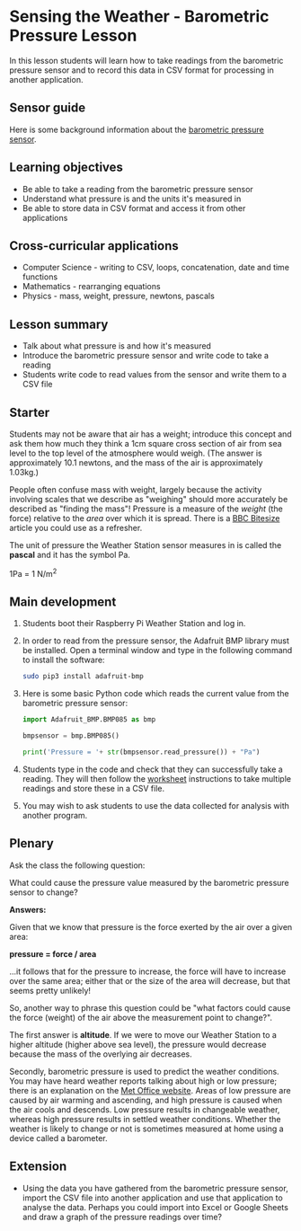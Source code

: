#  Sensing the Weather - Barometric Pressure Lesson

In this lesson students will learn how to take readings from the barometric pressure sensor and to record this data in CSV format for processing in another application.

## Sensor guide

Here is some background information about the [barometric pressure sensor](../guides/barometric_pressure.md).

## Learning objectives

- Be able to take a reading from the barometric pressure sensor
- Understand what pressure is and the units it's measured in
- Be able to store data in CSV format and access it from other applications

## Cross-curricular applications

- Computer Science - writing to CSV, loops, concatenation, date and time functions
- Mathematics - rearranging equations
- Physics - mass, weight, pressure, newtons, pascals

## Lesson summary

- Talk about what pressure is and how it's measured
- Introduce the barometric pressure sensor and write code to take a reading
- Students write code to read values from the sensor and write them to a CSV file

## Starter

Students may not be aware that air has a weight; introduce this concept and ask them how much they think a 1cm square cross section of air from sea level to the top level of the atmosphere would weigh. (The answer is approximately 10.1 newtons, and the mass of the air is approximately 1.03kg.)

People often confuse mass with weight, largely because the activity involving scales that we describe as "weighing" should more accurately be described as "finding the mass"! Pressure is a measure of the *weight* (the force) relative to the *area* over which it is spread. There is a [BBC Bitesize](http://www.bbc.co.uk/education/guides/zssbgk7/revision) article you could use as a refresher.

The unit of pressure the Weather Station sensor measures in is called the **pascal** and it has the symbol Pa.

1Pa = 1 N/m<sup>2</sup>

## Main development

1. Students boot their Raspberry Pi Weather Station and log in.

1. In order to read from the pressure sensor, the Adafruit BMP library must be installed. Open a terminal window and type in the following command to install the software:

	```bash
	sudo pip3 install adafruit-bmp
	```

1. Here is some basic Python code which reads the current value from the barometric pressure sensor:

	```python
	import Adafruit_BMP.BMP085 as bmp

	bmpsensor = bmp.BMP085()

	print('Pressure = '+ str(bmpsensor.read_pressure()) + "Pa")
	```

1. Students type in the code and check that they can successfully take a reading. They will then follow the [worksheet](worksheet.md) instructions to take multiple readings and store these in a CSV file.

1. You may wish to ask students to use the data collected for analysis with another program.


## Plenary

Ask the class the following question:

What could cause the pressure value measured by the barometric pressure sensor to change?

**Answers:**

Given that we know that pressure is the force exerted by the air over a given area:

**pressure = force / area**

...it follows that for the pressure to increase, the force will have to increase over the same area; either that or the size of the area will decrease, but that seems pretty unlikely!

So, another way to phrase this question could be "what factors could cause the force (weight) of the air above the measurement point to change?".

The first answer is **altitude**. If we were to move our Weather Station to a higher altitude (higher above sea level), the pressure would decrease because the mass of the overlying air decreases.

Secondly, barometric pressure is used to predict the weather conditions. You may have heard weather reports talking about high or low pressure; there is an explanation on the [Met Office website](http://www.metoffice.gov.uk/learning/learn-about-the-weather/how-weather-works/highs-and-lows/pressure). Areas of low pressure are caused by air warming and ascending, and high pressure is caused when the air cools and descends. Low pressure results in changeable weather, whereas high pressure results in settled weather conditions. Whether the weather is likely to change or not is sometimes measured at home using a device called a barometer.


## Extension

- Using the data you have gathered from the barometric pressure sensor, import the CSV file into another application and use that application to analyse the data. Perhaps you could import into Excel or Google Sheets and draw a graph of the pressure readings over time?
